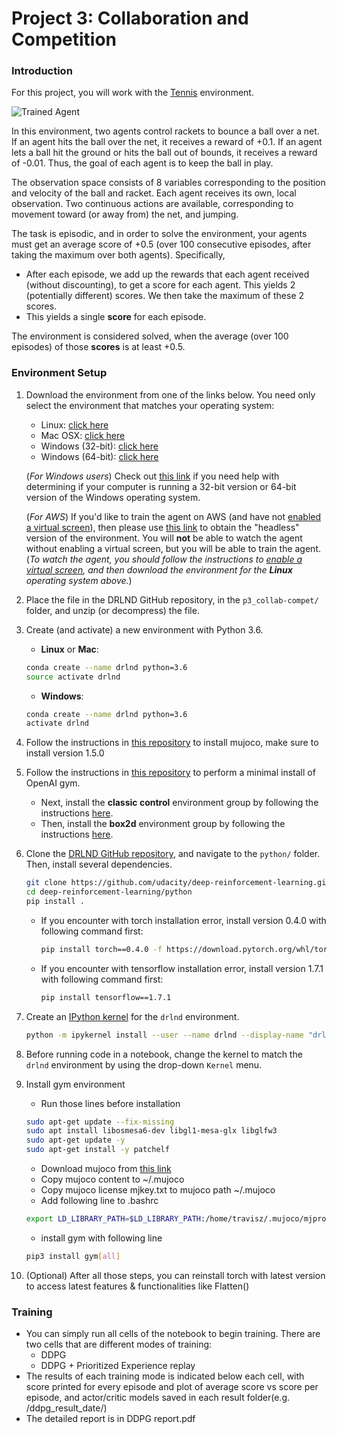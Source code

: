 [//]: # (Image References)

[image1]: https://user-images.githubusercontent.com/10624937/42135623-e770e354-7d12-11e8-998d-29fc74429ca2.gif "Trained Agent"
[image2]: https://user-images.githubusercontent.com/10624937/42135622-e55fb586-7d12-11e8-8a54-3c31da15a90a.gif "Soccer"


# Project 3: Collaboration and Competition

### Introduction

For this project, you will work with the [Tennis](https://github.com/Unity-Technologies/ml-agents/blob/master/docs/Learning-Environment-Examples.md#tennis) environment.

![Trained Agent][image1]

In this environment, two agents control rackets to bounce a ball over a net. If an agent hits the ball over the net, it receives a reward of +0.1.  If an agent lets a ball hit the ground or hits the ball out of bounds, it receives a reward of -0.01.  Thus, the goal of each agent is to keep the ball in play.

The observation space consists of 8 variables corresponding to the position and velocity of the ball and racket. Each agent receives its own, local observation.  Two continuous actions are available, corresponding to movement toward (or away from) the net, and jumping. 

The task is episodic, and in order to solve the environment, your agents must get an average score of +0.5 (over 100 consecutive episodes, after taking the maximum over both agents). Specifically,

- After each episode, we add up the rewards that each agent received (without discounting), to get a score for each agent. This yields 2 (potentially different) scores. We then take the maximum of these 2 scores.
- This yields a single **score** for each episode.

The environment is considered solved, when the average (over 100 episodes) of those **scores** is at least +0.5.

### Environment Setup

1. Download the environment from one of the links below.  You need only select the environment that matches your operating system:
    - Linux: [click here](https://s3-us-west-1.amazonaws.com/udacity-drlnd/P3/Tennis/Tennis_Linux.zip)
    - Mac OSX: [click here](https://s3-us-west-1.amazonaws.com/udacity-drlnd/P3/Tennis/Tennis.app.zip)
    - Windows (32-bit): [click here](https://s3-us-west-1.amazonaws.com/udacity-drlnd/P3/Tennis/Tennis_Windows_x86.zip)
    - Windows (64-bit): [click here](https://s3-us-west-1.amazonaws.com/udacity-drlnd/P3/Tennis/Tennis_Windows_x86_64.zip)
    
    (_For Windows users_) Check out [this link](https://support.microsoft.com/en-us/help/827218/how-to-determine-whether-a-computer-is-running-a-32-bit-version-or-64) if you need help with determining if your computer is running a 32-bit version or 64-bit version of the Windows operating system.

    (_For AWS_) If you'd like to train the agent on AWS (and have not [enabled a virtual screen](https://github.com/Unity-Technologies/ml-agents/blob/master/docs/Training-on-Amazon-Web-Service.md)), then please use [this link](https://s3-us-west-1.amazonaws.com/udacity-drlnd/P3/Tennis/Tennis_Linux_NoVis.zip) to obtain the "headless" version of the environment.  You will **not** be able to watch the agent without enabling a virtual screen, but you will be able to train the agent.  (_To watch the agent, you should follow the instructions to [enable a virtual screen](https://github.com/Unity-Technologies/ml-agents/blob/master/docs/Training-on-Amazon-Web-Service.md), and then download the environment for the **Linux** operating system above._)

2. Place the file in the DRLND GitHub repository, in the `p3_collab-compet/` folder, and unzip (or decompress) the file. 

3. Create (and activate) a new environment with Python 3.6.

	- __Linux__ or __Mac__: 
	```bash
	conda create --name drlnd python=3.6
	source activate drlnd
	```
	- __Windows__: 
	```bash
	conda create --name drlnd python=3.6 
	activate drlnd
	```

4. Follow the instructions in [this repository](https://github.com/openai/mujoco-py#install-mujoco) to install mujoco, make sure to install version 1.5.0

5. Follow the instructions in [this repository](https://github.com/openai/gym) to perform a minimal install of OpenAI gym.  
	- Next, install the **classic control** environment group by following the instructions [here](https://github.com/openai/gym#classic-control).
	- Then, install the **box2d** environment group by following the instructions [here](https://github.com/openai/gym#box2d).

6. Clone the [DRLND GitHub repository](https://github.com/udacity/deep-reinforcement-learning), and navigate to the `python/` folder.  Then, install several dependencies.
    ```bash
    git clone https://github.com/udacity/deep-reinforcement-learning.git
    cd deep-reinforcement-learning/python
    pip install .
    ```
    - If you encounter with torch installation error, install version 0.4.0 with following command first:
        ```bash
        pip install torch==0.4.0 -f https://download.pytorch.org/whl/torch_stable.html
        ```
    - If you encounter with tensorflow installation error, install version 1.7.1 with following command first:
        ```bash
        pip install tensorflow==1.7.1
        ```

7. Create an [IPython kernel](http://ipython.readthedocs.io/en/stable/install/kernel_install.html) for the `drlnd` environment.  
    ```bash
    python -m ipykernel install --user --name drlnd --display-name "drlnd"
    ```

8. Before running code in a notebook, change the kernel to match the `drlnd` environment by using the drop-down `Kernel` menu. 

9. Install gym environment
    - Run those lines before installation
    ```bash
    sudo apt-get update --fix-missing
    sudo apt install libosmesa6-dev libgl1-mesa-glx libglfw3
    sudo apt-get update -y
    sudo apt-get install -y patchelf
    ```
    - Download mujoco from [this link](https://www.roboti.us/download/mjpro150_linux.zip)
    - Copy mujoco content to ~/.mujoco
    - Copy mujoco license mjkey.txt to mujoco path ~/.mujoco
    - Add following line to .bashrc
    ```bash
    export LD_LIBRARY_PATH=$LD_LIBRARY_PATH:/home/travisz/.mujoco/mjpro150/bin
    ```
    - install gym with following line
    ```bash
    pip3 install gym[all]
    ```

10. (Optional) After all those steps, you can reinstall torch with latest version to access latest features & functionalities like Flatten()


### Training

- You can simply run all cells of the notebook to begin training. There are two cells that are different modes of training:
    - DDPG
    - DDPG + Prioritized Experience replay
- The results of each training mode is indicated below each cell, with score printed for every episode and plot of average score vs score per episode, and actor/critic models saved in each result folder(e.g. /ddpg_result_date/)
- The detailed report is in DDPG report.pdf